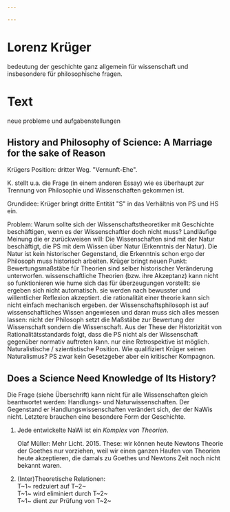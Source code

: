 ```yaml
---

---
```


# Lorenz Krüger
bedeutung der geschichte ganz allgemein für wissenschaft und insbesondere für philosophische fragen.

# Text
neue probleme und aufgabenstellungen

## History and Philosophy of Science: A Marriage for the sake of Reason
Krügers Position: dritter Weg. "Vernunft-Ehe". 

K. stellt u.a. die Frage (in einem anderen Essay) wie es überhaupt zur Trennung von Philosophie und Wissenschaften gekommen ist.

Grundidee: Krüger bringt dritte Entität "S" in das Verhältnis von PS und HS ein.

Problem: Warum sollte sich der Wissenschaftstheoretiker mit Geschichte beschäftigen, wenn es der Wissenschaftler doch nicht muss?
Landläufige Meinung die er zurückweisen will: Die Wissenschaften sind mit der Natur beschäftigt, die PS mit dem Wissen über Natur (Erkenntnis der Natur). Die Natur ist kein historischer Gegenstand, die Erkenntnis schon ergo der Philosoph muss historisch arbeiten. 
Krüger bringt neuen Punkt: Bewertungsmaßstäbe für Theorien sind selber historischer Veränderung unterworfen.
wissenschaftliche Theorien (bzw. ihre Akzeptanz) kann nicht so funktionieren wie hume sich das für überzeugungen vorstellt: sie ergeben sich nicht automatisch. sie werden nach bewusster und willentlicher Reflexion akzeptiert. die rationalität einer theorie kann sich nicht einfach mechanisch ergeben. 
der Wissenschaftsphilosoph ist auf wissenschaftliches Wissen angewiesen und daran muss sich alles messen lassen: nicht der Philosoph setzt die Maßstäbe zur Bewertung der Wissenschaft sondern die Wissenschaft. Aus der These der Historizität von Rationalitätsstandards folgt, dass die PS nicht als der Wissenschaft gegenüber normativ auftreten kann. nur eine Retrospektive ist möglich. Naturalistische / szientistische Position.
Wie qualifiziert Krüger seinen Naturalismus? PS zwar kein Gesetzgeber aber ein kritischer Kompagnon.

## Does a Science Need Knowledge of Its History?
Die Frage (siehe Überschrift) kann nicht für alle Wissenschaften gleich beantwortet werden: Handlungs- und Naturwissenschaften. Der Gegenstand er Handlungswissenschaften verändert sich, der der NaWis nicht. Letztere brauchen eine besondere Form der Geschichte. 

1. Jede entwickelte NaWi ist ein *Komplex von Theorien*. 

    Olaf Müller: Mehr Licht. 2015. These: wir können heute Newtons Theorie der Goethes nur vorziehen, weil wir einen ganzen Haufen von Theorien heute akzeptieren, die damals zu Goethes und Newtons Zeit noch nicht bekannt waren.

2. (Inter)Theoretische Relationen:   
   T~1~ redzuiert auf T~2~   
   T~1~ wird eliminiert durch T~2~   
   T~1~ dient zur Prüfung von T~2~

